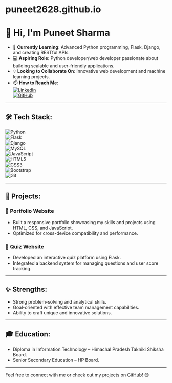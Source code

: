 # puneet2628.github.io
# 👋 Hi, I'm Puneet Sharma

- 🌱 **Currently Learning**: Advanced Python programming, Flask, Django, and creating RESTful APIs.  
- 💻 **Aspiring Role**: Python developer/web developer passionate about building scalable and user-friendly applications.  
- 💡 **Looking to Collaborate On**: Innovative web development and machine learning projects.  
- 📫 **How to Reach Me**:  
  [![LinkedIn](https://img.shields.io/badge/LinkedIn-%230A66C2.svg?style=for-the-badge&logo=LinkedIn&logoColor=white)](https://www.linkedin.com/in/puneet-sharma-ab5321235/)  
  [![GitHub](https://img.shields.io/badge/GitHub-%23181717.svg?style=for-the-badge&logo=GitHub&logoColor=white)](https://github.com/puneet2628)  

---

## 🛠️ Tech Stack:
![Python](https://img.shields.io/badge/Python-%2314354C.svg?style=for-the-badge&logo=python&logoColor=white)  
![Flask](https://img.shields.io/badge/Flask-%23000000.svg?style=for-the-badge&logo=flask&logoColor=white)  
![Django](https://img.shields.io/badge/Django-%23092E20.svg?style=for-the-badge&logo=django&logoColor=white)  
![MySQL](https://img.shields.io/badge/MySQL-%2300f.svg?style=for-the-badge&logo=mysql&logoColor=white)  
![JavaScript](https://img.shields.io/badge/JavaScript-%23F7DF1E.svg?style=for-the-badge&logo=javascript&logoColor=black)  
![HTML5](https://img.shields.io/badge/HTML5-%23E34F26.svg?style=for-the-badge&logo=html5&logoColor=white)  
![CSS3](https://img.shields.io/badge/CSS3-%231572B6.svg?style=for-the-badge&logo=css3&logoColor=white)  
![Bootstrap](https://img.shields.io/badge/Bootstrap-%23563D7C.svg?style=for-the-badge&logo=bootstrap&logoColor=white)  
![Git](https://img.shields.io/badge/Git-%23F05033.svg?style=for-the-badge&logo=git&logoColor=white)  

---

## 🌟 Projects:
### 📂 Portfolio Website
- Built a responsive portfolio showcasing my skills and projects using HTML, CSS, and JavaScript.  
- Optimized for cross-device compatibility and performance.  

### 📂 Quiz Website
- Developed an interactive quiz platform using Flask.  
- Integrated a backend system for managing questions and user score tracking.  

---

## ✨ Strengths:
- Strong problem-solving and analytical skills.  
- Goal-oriented with effective team management capabilities.  
- Ability to craft unique and innovative solutions.  

---

## 🎓 Education:
- Diploma in Information Technology – Himachal Pradesh Takniki Shiksha Board.  
- Senior Secondary Education – HP Board.  

---

Feel free to connect with me or check out my projects on [GitHub](https://github.com/puneet2628)! 😊

